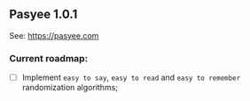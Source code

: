 ## Pasyee 1.0.1

See: https://pasyee.com

### Current roadmap:
- [ ] Implement `easy to say`, `easy to read` and `easy to remember` randomization algorithms;